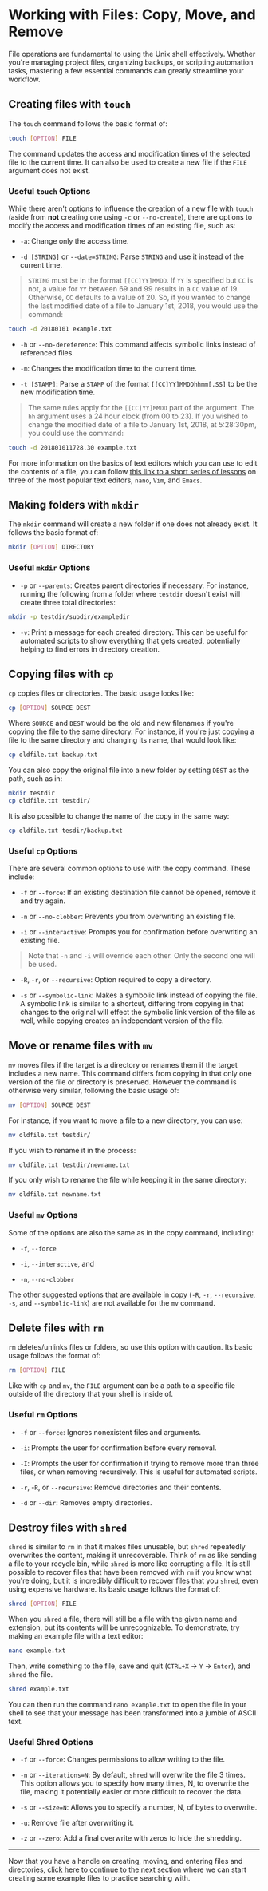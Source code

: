 # Working with Files: Copy, Move, and Remove
File operations are fundamental to using the Unix shell effectively. Whether you're managing project files, organizing backups, or scripting automation tasks, mastering a few essential commands can greatly streamline your workflow.
## Creating files with `touch`
The `touch` command follows the basic format of:
```bash
touch [OPTION] FILE
```
The command updates the access and modification times of the selected file to the current time. It can also be used to create a new file if the `FILE` argument does not exist.
### Useful `touch` Options
While there aren't options to influence the creation of a new file with `touch` (aside from **not** creating one using `-c` or `--no-create`), there are options to modify the access and modification times of an existing file, such as:

* `-a`: Change only the access time.

* `-d [STRING]` or `--date=STRING`: Parse `STRING` and use it instead of the current time. 
> `STRING` must be in the format `[[CC]YY]MMDD`. If `YY` is specified but `CC` is not, a value for `YY` between 69 and 99 results in a `CC` value of 19. Otherwise, `CC` defaults to a value of 20. So, if you wanted to change the last modified date of a file to January 1st, 2018, you would use the command:
```bash
touch -d 20180101 example.txt
```

* `-h` or `--no-dereference`: This command affects symbolic links instead of referenced files.

* `-m`: Changes the modification time to the current time.

* `-t [STAMP]`: Parse a `STAMP` of the format `[[CC]YY]MMDDhhmm[.SS]` to be the new modification time.
> The same rules apply for the `[[CC]YY]MMDD` part of the argument. The `hh` argument uses a 24 hour clock (from 00 to 23). If you wished to change the modified date of a file to January 1st, 2018, at 5:28:30pm, you could use the command:
```bash
touch -d 201801011728.30 example.txt
```
For more information on the basics of text editors which you can use to edit the contents of a file, you can follow [this link to a short series of lessons](https://det-lab.github.io/terminal-text-editors/) on three of the most popular text editors, `nano`, `Vim`, and `Emacs`.
## Making folders with `mkdir`
The `mkdir` command will create a new folder if one does not already exist. It follows the basic format of:
```bash
mkdir [OPTION] DIRECTORY
```
### Useful `mkdir` Options
* `-p` or `--parents`: Creates parent directories if necessary. For instance, running the following from a folder where `testdir` doesn't exist will create three total directories:
```bash
mkdir -p testdir/subdir/exampledir
```
* `-v`: Print a message for each created directory. This can be useful for automated scripts to show everything that gets created, potentially helping to find errors in directory creation.
## Copying files with `cp`
`cp` copies files or directories. The basic usage looks like:
```bash
cp [OPTION] SOURCE DEST
```
Where `SOURCE` and `DEST` would be the old and new filenames if you're copying the file to the same directory. For instance, if you're just copying a file to the same directory and changing its name, that would look like:
```bash
cp oldfile.txt backup.txt
```
You can also copy the original file into a new folder by setting `DEST` as the path, such as in:
```bash
mkdir testdir
cp oldfile.txt testdir/
```
It is also possible to change the name of the copy in the same way:
```bash
cp oldfile.txt tesdir/backup.txt
```
### Useful `cp` Options
There are several common options to use with the copy command. These include:

* `-f` or `--force`: If an existing destination file cannot be opened, remove it and try again.

* `-n` or `--no-clobber`: Prevents you from overwriting an existing file.

* `-i` or `--interactive`: Prompts you for confirmation before overwriting an existing file.

> Note that `-n` and `-i` will override each other. Only the second one will be used.

* `-R`, `-r`, or `--recursive`: Option required to copy a directory. 

* `-s` or `--symbolic-link`: Makes a symbolic link instead of copying the file. A symbolic link is similar to a shortcut, differing from copying in that changes to the original will effect the symbolic link version of the file as well, while copying creates an independant version of the file.

## Move or rename files with `mv`
`mv` moves files if the target is a directory or renames them if the target includes a new name. This command differs from copying in that only one version of the file or directory is preserved. However the command is otherwise very similar, following the basic usage of:
```bash
mv [OPTION] SOURCE DEST
```
For instance, if you want to move a file to a new directory, you can use:
```bash
mv oldfile.txt testdir/
```
If you wish to rename it in the process:
```bash
mv oldfile.txt testdir/newname.txt
```
If you only wish to rename the file while keeping it in the same directory:
```bash
mv oldfile.txt newname.txt
```
### Useful `mv` Options
Some of the options are also the same as in the copy command, including:

* `-f`, `--force`

* `-i`, `--interactive`, and

* `-n`, `--no-clobber`

The other suggested options that are available in copy (`-R`, `-r`, `--recursive`, `-s`, and `--symbolic-link`) are not available for the `mv` command. 
## Delete files with `rm`
`rm` deletes/unlinks files or folders, so use this option with caution. Its basic usage follows the format of:
```bash
rm [OPTION] FILE
```
Like with `cp` and `mv`, the `FILE` argument can be a path to a specific file outside of the directory that your shell is inside of.
### Useful `rm` Options

* `-f` or `--force`: Ignores nonexistent files and arguments.

* `-i`: Prompts the user for confirmation before every removal.

* `-I`: Prompts the user for confirmation if trying to remove more than three files, or when removing recursively. This is useful for automated scripts.

*  `-r`, -`R`, or `--recursive`: Remove directories and their contents.

* `-d` or `--dir`: Removes empty directories.
## Destroy files with `shred`
`shred` is similar to `rm` in that it makes files unusable, but `shred` repeatedly overwrites the content, making it unrecoverable. Think of `rm` as like sending a file to your recycle bin, while `shred` is more like corrupting a file. It is still possible to recover files that have been removed with `rm` if you know what you're doing, but it is incredibly difficult to recover files that you `shred`, even using expensive hardware. Its basic usage follows the format of:
```bash
shred [OPTION] FILE
```
When you `shred` a file, there will still be a file with the given name and extension, but its contents will be unrecognizable. To demonstrate, try making an example file with a text editor:
```bash
nano example.txt
```
Then, write something to the file, save and quit (`CTRL+X` $\to$ `Y` $\to$ `Enter`), and `shred` the file.
```bash
shred example.txt
```
You can then run the command `nano example.txt` to open the file in your shell to see that your message has been transformed into a jumble of ASCII text.
### Useful Shred Options

* `-f` or `--force`: Changes permissions to allow writing to the file.

* `-n` or `--iterations=N`: By default, `shred` will overwrite the file 3 times. This option allows you to specify how many times, N, to overwrite the file, making it potentially easier or more difficult to recover the data.

* `-s` or `--size=N`: Allows you to specify a number, N, of bytes to overwrite.

* `-u`: Remove file after overwriting it.

* `-z` or `--zero`: Add a final overwrite with zeros to hide the shredding.

---

Now that you have a handle on creating, moving, and entering files and directories, [click here to continue to the next section](05_creating_example_files.md) where we can start creating some example files to practice searching with.